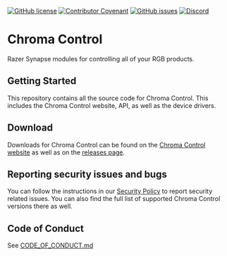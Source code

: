 [![GitHub license](https://img.shields.io/github/license/ChromaControl/ChromaControl?style=for-the-badge&color=00bb00)](https://github.com/ChromaControl/ChromaControl/blob/main/LICENSE.txt)
[![Contributor Covenant](https://img.shields.io/badge/Contributor%20Covenant-2.0-4baaaa?style=for-the-badge)](CODE_OF_CONDUCT.md)
[![GitHub issues](https://img.shields.io/github/issues/ChromaControl/ChromaControl?style=for-the-badge)](https://github.com/ChromaControl/ChromaControl/issues)
[![Discord](https://img.shields.io/discord/800996203609194517?style=for-the-badge&logo=discord&label=Discord&color=7289DA)](https://discord.gg/6xGy7cycrt)

# Chroma Control
Razer Synapse modules for controlling all of your RGB products.

## Getting Started
This repository contains all the source code for Chroma Control. This includes the Chroma Control website, API, as well as the device drivers.

## Download
Downloads for Chroma Control can be found on the [Chroma Control website](https://chromacontrol.github.io) as well as on the [releases page](https://github.com/ChromaControl/ChromaControl/releases).

## Reporting security issues and bugs
You can follow the instructions in our [Security Policy](https://github.com/ChromaControl/ChromaControl/security/policy) to report security related issues. You can also find the full list of supported Chroma Control versions there as well.

## Code of Conduct
See [CODE_OF_CONDUCT.md](CODE_OF_CONDUCT.md)
